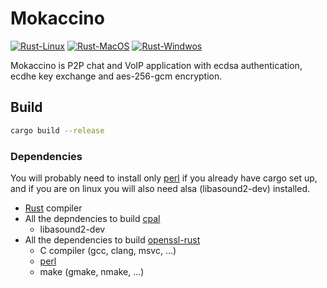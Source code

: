 # Mokaccino

[![Rust-Linux](https://github.com/Etto48/MokaccinoRS/actions/workflows/rust-linux.yml/badge.svg)](https://github.com/Etto48/MokaccinoRS/actions/workflows/rust-linux.yml)
[![Rust-MacOS](https://github.com/Etto48/MokaccinoRS/actions/workflows/rust-macos.yml/badge.svg)](https://github.com/Etto48/MokaccinoRS/actions/workflows/rust-macos.yml)
[![Rust-Windwos](https://github.com/Etto48/MokaccinoRS/actions/workflows/rust-windows.yml/badge.svg)](https://github.com/Etto48/MokaccinoRS/actions/workflows/rust-windows.yml)

Mokaccino is P2P chat and VoIP application with ecdsa authentication, ecdhe key exchange and aes-256-gcm encryption.

## Build

```bash
cargo build --release
```

### Dependencies

You will probably need to install only [perl](https://www.perl.org/) if you already have cargo set up, and if you are on linux you will also need alsa (libasound2-dev) installed.

- [Rust](https://www.rust-lang.org/) compiler
- All the depndencies to build [cpal](https://docs.rs/cpal/latest/cpal/)
  - libasound2-dev
- All the dependencies to build [openssl-rust](https://docs.rs/openssl/latest/openssl/)
  - C compiler (gcc, clang, msvc, ...)
  - [perl](https://www.perl.org/)
  - make (gmake, nmake, ...)
